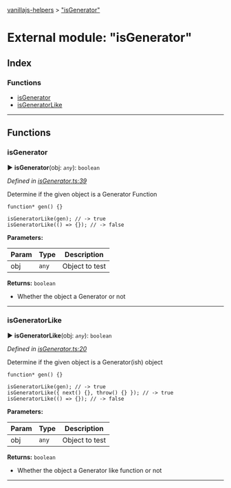 [vanillajs-helpers](../README.md) > ["isGenerator"](../modules/_isgenerator_.md)



# External module: "isGenerator"

## Index

### Functions

* [isGenerator](_isgenerator_.md#isgenerator)
* [isGeneratorLike](_isgenerator_.md#isgeneratorlike)



---
## Functions
<a id="isgenerator"></a>

###  isGenerator

► **isGenerator**(obj: *`any`*): `boolean`



*Defined in [isGenerator.ts:39](https://github.com/Tokimon/vanillajs-helpers/blob/17062f0/isGenerator.ts#L39)*



Determine if the given object is a Generator Function

    function* gen() {}
    
    isGeneratorLike(gen); // -> true
    isGeneratorLike(() => {}); // -> false


**Parameters:**

| Param | Type | Description |
| ------ | ------ | ------ |
| obj | `any`   |  Object to test |





**Returns:** `boolean`
- Whether the object a Generator or not






___

<a id="isgeneratorlike"></a>

###  isGeneratorLike

► **isGeneratorLike**(obj: *`any`*): `boolean`



*Defined in [isGenerator.ts:20](https://github.com/Tokimon/vanillajs-helpers/blob/17062f0/isGenerator.ts#L20)*



Determine if the given object is a Generator(ish) object

    function* gen() {}
    
    isGeneratorLike(gen); // -> true
    isGeneratorLike({ next() {}, throw() {} }); // -> true
    isGeneratorLike(() => {}); // -> false


**Parameters:**

| Param | Type | Description |
| ------ | ------ | ------ |
| obj | `any`   |  Object to test |





**Returns:** `boolean`
- Whether the object a Generator like function or not






___



